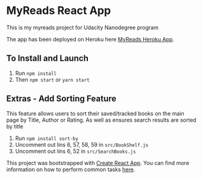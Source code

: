 # MyReads React App
This is my myreads project for Udacity Nanodegree program

The app has been deployed on Heroku here [MyReads Heroku App](https://shaunpearce-myreads.herokuapp.com/). 

## To Install and Launch
1. Run `npm install`
2. Then `npm start` or `yarn start`

## Extras - Add Sorting Feature

This feature allows users to sort their saved/tracked books on the main page by Title, Author or Rating. As well as ensures search results are sorted by title

1. Run `npm install sort-by`
2. Uncomment out lins 6, 57,  58, 59 in `src/BookShelf.js` 
3. Uncomment out lins 6, 52 in `src/SearchBooks.js` 

This project was bootstrapped with [Create React App](https://github.com/facebookincubator/create-react-app). You can find more information on how to perform common tasks [here](https://github.com/facebookincubator/create-react-app/blob/master/packages/react-scripts/template/README.md).

